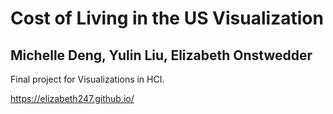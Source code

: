 # Cost of Living in the US Visualization
## Michelle Deng, Yulin Liu, Elizabeth Onstwedder

Final project for Visualizations in HCI.

https://elizabeth247.github.io/
